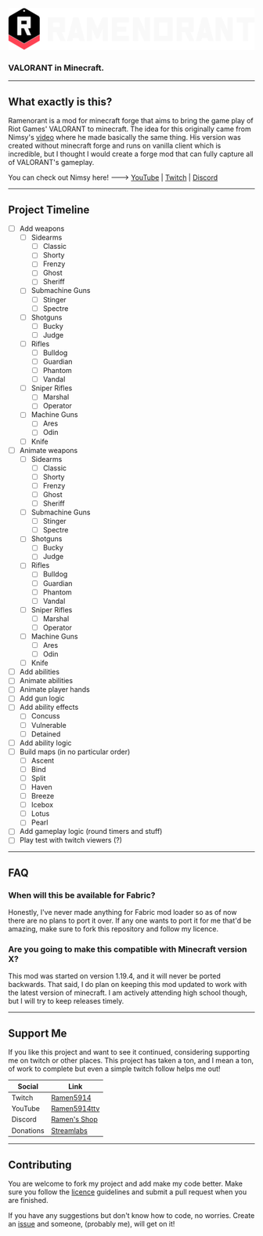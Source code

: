 ![Ramenorant Logo](https://raw.githubusercontent.com/Ramen5914/Ramenorant/main/src/main/resources/ramenorant.png)
### VALORANT in Minecraft.

---

## What exactly is this?
Ramenorant is a mod for minecraft forge that aims to bring the game play of Riot Games' VALORANT to minecraft.
The idea for this originally came from Nimsy's [video](https://www.youtube.com/watch?v=hfWTzlaRnp4) where he made basically the same thing.
His version was created without minecraft forge and runs on vanilla client which is incredible, but I thought I would create a forge mod that can fully capture all of VALORANT's gameplay.

You can check out Nimsy here! ---> [YouTube](https://www.youtube.com/@Nimsy) | [Twitch](https://www.twitch.tv/flimsynimsy) | [Discord](https://discord.com/invite/n3Z9KGP)

---

## Project Timeline
- [ ] Add weapons
  - [ ] Sidearms
    - [ ] Classic
    - [ ] Shorty
    - [ ] Frenzy
    - [ ] Ghost
    - [ ] Sheriff
  - [ ] Submachine Guns
    - [ ] Stinger
    - [ ] Spectre
  - [ ] Shotguns
    - [ ] Bucky
    - [ ] Judge
  - [ ] Rifles
    - [ ] Bulldog
    - [ ] Guardian
    - [ ] Phantom
    - [ ] Vandal
  - [ ] Sniper Rifles
    - [ ] Marshal
    - [ ] Operator
  - [ ] Machine Guns
    - [ ] Ares
    - [ ] Odin
  - [ ] Knife
- [ ] Animate weapons
  - [ ] Sidearms
      - [ ] Classic
      - [ ] Shorty
      - [ ] Frenzy
      - [ ] Ghost
      - [ ] Sheriff
  - [ ] Submachine Guns
      - [ ] Stinger
      - [ ] Spectre
  - [ ] Shotguns
      - [ ] Bucky
      - [ ] Judge
  - [ ] Rifles
      - [ ] Bulldog
      - [ ] Guardian
      - [ ] Phantom
      - [ ] Vandal
  - [ ] Sniper Rifles
      - [ ] Marshal
      - [ ] Operator
  - [ ] Machine Guns
      - [ ] Ares
      - [ ] Odin
  - [ ] Knife
- [ ] Add abilities
- [ ] Animate abilities
- [ ] Animate player hands
- [ ] Add gun logic
- [ ] Add ability effects
  - [ ] Concuss
  - [ ] Vulnerable
  - [ ] Detained
- [ ] Add ability logic
- [ ] Build maps (in no particular order)
  - [ ] Ascent
  - [ ] Bind
  - [ ] Split
  - [ ] Haven
  - [ ] Breeze
  - [ ] Icebox
  - [ ] Lotus
  - [ ] Pearl
- [ ] Add gameplay logic (round timers and stuff)
- [ ] Play test with twitch viewers (?)

---

## FAQ

### When will this be available for Fabric?
Honestly, I've never made anything for Fabric mod loader so as of now there are no plans to port it over.
If any one wants to port it for me that'd be amazing, make sure to fork this repository and follow my licence.

### Are you going to make this compatible with Minecraft version X?
This mod was started on version 1.19.4, and it will never be ported backwards.
That said, I do plan on keeping this mod updated to work with the latest version of minecraft.
I am actively attending high school though, but I will try to keep releases timely.

---

## Support Me
If you like this project and want to see it continued, considering supporting me on twitch or other places.
This project has taken a ton, and I mean a ton, of work to complete but even a simple twitch follow helps me out!

| Social    | Link                                                                     |
|-----------|--------------------------------------------------------------------------|
| Twitch    | [Ramen5914](https://www.twitch.tv/Ramen5914)                             |
| YouTube   | [Ramen5914ttv](https://www.youtube.com/channel/UC_dRfYttoM4UuGQ7lj-K3lQ) |
| Discord   | [Ramen's Shop](https://discord.com/invite/ww7D7jBYDy)                    |
| Donations | [Streamlabs](https://streamlabs.com/ramen5914)                           |

---

## Contributing
You are welcome to fork my project and add make my code better.
Make sure you follow the [licence](https://github.com/Ramen5914/Ramenorant/blob/main/LICENSE) guidelines and submit a pull request when you are finished.

If you have any suggestions but don't know how to code, no worries. Create an [issue](https://github.com/Ramen5914/Ramenorant/issues/new) and someone, (probably me), will get on it!